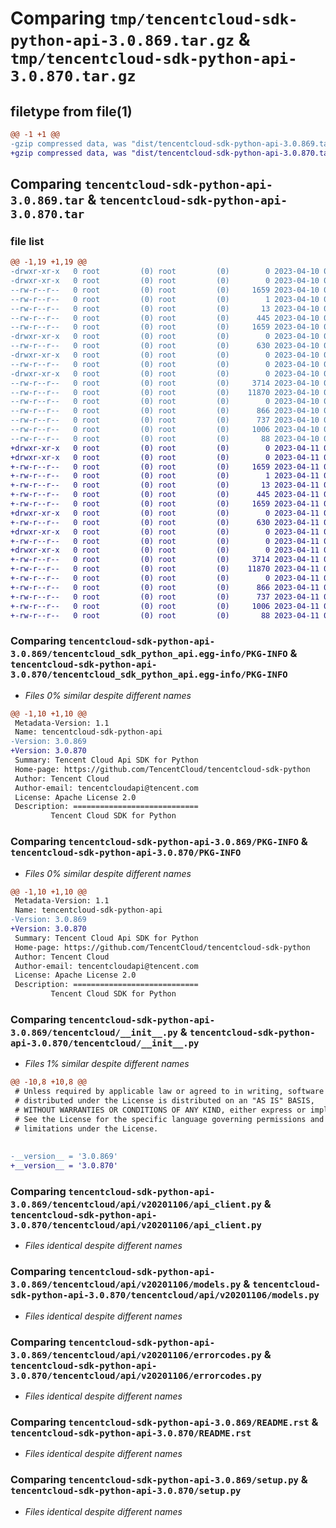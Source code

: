 # Comparing `tmp/tencentcloud-sdk-python-api-3.0.869.tar.gz` & `tmp/tencentcloud-sdk-python-api-3.0.870.tar.gz`

## filetype from file(1)

```diff
@@ -1 +1 @@
-gzip compressed data, was "dist/tencentcloud-sdk-python-api-3.0.869.tar", last modified: Mon Apr 10 02:54:15 2023, max compression
+gzip compressed data, was "dist/tencentcloud-sdk-python-api-3.0.870.tar", last modified: Tue Apr 11 03:19:38 2023, max compression
```

## Comparing `tencentcloud-sdk-python-api-3.0.869.tar` & `tencentcloud-sdk-python-api-3.0.870.tar`

### file list

```diff
@@ -1,19 +1,19 @@
-drwxr-xr-x   0 root         (0) root         (0)        0 2023-04-10 02:54:15.000000 tencentcloud-sdk-python-api-3.0.869/
-drwxr-xr-x   0 root         (0) root         (0)        0 2023-04-10 02:54:15.000000 tencentcloud-sdk-python-api-3.0.869/tencentcloud_sdk_python_api.egg-info/
--rw-r--r--   0 root         (0) root         (0)     1659 2023-04-10 02:54:15.000000 tencentcloud-sdk-python-api-3.0.869/tencentcloud_sdk_python_api.egg-info/PKG-INFO
--rw-r--r--   0 root         (0) root         (0)        1 2023-04-10 02:54:15.000000 tencentcloud-sdk-python-api-3.0.869/tencentcloud_sdk_python_api.egg-info/dependency_links.txt
--rw-r--r--   0 root         (0) root         (0)       13 2023-04-10 02:54:15.000000 tencentcloud-sdk-python-api-3.0.869/tencentcloud_sdk_python_api.egg-info/top_level.txt
--rw-r--r--   0 root         (0) root         (0)      445 2023-04-10 02:54:15.000000 tencentcloud-sdk-python-api-3.0.869/tencentcloud_sdk_python_api.egg-info/SOURCES.txt
--rw-r--r--   0 root         (0) root         (0)     1659 2023-04-10 02:54:15.000000 tencentcloud-sdk-python-api-3.0.869/PKG-INFO
-drwxr-xr-x   0 root         (0) root         (0)        0 2023-04-10 02:54:15.000000 tencentcloud-sdk-python-api-3.0.869/tencentcloud/
--rw-r--r--   0 root         (0) root         (0)      630 2023-04-10 02:54:15.000000 tencentcloud-sdk-python-api-3.0.869/tencentcloud/__init__.py
-drwxr-xr-x   0 root         (0) root         (0)        0 2023-04-10 02:54:15.000000 tencentcloud-sdk-python-api-3.0.869/tencentcloud/api/
--rw-r--r--   0 root         (0) root         (0)        0 2023-04-10 02:54:15.000000 tencentcloud-sdk-python-api-3.0.869/tencentcloud/api/__init__.py
-drwxr-xr-x   0 root         (0) root         (0)        0 2023-04-10 02:54:15.000000 tencentcloud-sdk-python-api-3.0.869/tencentcloud/api/v20201106/
--rw-r--r--   0 root         (0) root         (0)     3714 2023-04-10 02:54:15.000000 tencentcloud-sdk-python-api-3.0.869/tencentcloud/api/v20201106/api_client.py
--rw-r--r--   0 root         (0) root         (0)    11870 2023-04-10 02:54:15.000000 tencentcloud-sdk-python-api-3.0.869/tencentcloud/api/v20201106/models.py
--rw-r--r--   0 root         (0) root         (0)        0 2023-04-10 02:54:15.000000 tencentcloud-sdk-python-api-3.0.869/tencentcloud/api/v20201106/__init__.py
--rw-r--r--   0 root         (0) root         (0)      866 2023-04-10 02:54:15.000000 tencentcloud-sdk-python-api-3.0.869/tencentcloud/api/v20201106/errorcodes.py
--rw-r--r--   0 root         (0) root         (0)      737 2023-04-10 02:54:15.000000 tencentcloud-sdk-python-api-3.0.869/README.rst
--rw-r--r--   0 root         (0) root         (0)     1006 2023-04-10 02:54:15.000000 tencentcloud-sdk-python-api-3.0.869/setup.py
--rw-r--r--   0 root         (0) root         (0)       88 2023-04-10 02:54:15.000000 tencentcloud-sdk-python-api-3.0.869/setup.cfg
+drwxr-xr-x   0 root         (0) root         (0)        0 2023-04-11 03:19:38.000000 tencentcloud-sdk-python-api-3.0.870/
+drwxr-xr-x   0 root         (0) root         (0)        0 2023-04-11 03:19:38.000000 tencentcloud-sdk-python-api-3.0.870/tencentcloud_sdk_python_api.egg-info/
+-rw-r--r--   0 root         (0) root         (0)     1659 2023-04-11 03:19:38.000000 tencentcloud-sdk-python-api-3.0.870/tencentcloud_sdk_python_api.egg-info/PKG-INFO
+-rw-r--r--   0 root         (0) root         (0)        1 2023-04-11 03:19:38.000000 tencentcloud-sdk-python-api-3.0.870/tencentcloud_sdk_python_api.egg-info/dependency_links.txt
+-rw-r--r--   0 root         (0) root         (0)       13 2023-04-11 03:19:38.000000 tencentcloud-sdk-python-api-3.0.870/tencentcloud_sdk_python_api.egg-info/top_level.txt
+-rw-r--r--   0 root         (0) root         (0)      445 2023-04-11 03:19:38.000000 tencentcloud-sdk-python-api-3.0.870/tencentcloud_sdk_python_api.egg-info/SOURCES.txt
+-rw-r--r--   0 root         (0) root         (0)     1659 2023-04-11 03:19:38.000000 tencentcloud-sdk-python-api-3.0.870/PKG-INFO
+drwxr-xr-x   0 root         (0) root         (0)        0 2023-04-11 03:19:38.000000 tencentcloud-sdk-python-api-3.0.870/tencentcloud/
+-rw-r--r--   0 root         (0) root         (0)      630 2023-04-11 03:19:38.000000 tencentcloud-sdk-python-api-3.0.870/tencentcloud/__init__.py
+drwxr-xr-x   0 root         (0) root         (0)        0 2023-04-11 03:19:38.000000 tencentcloud-sdk-python-api-3.0.870/tencentcloud/api/
+-rw-r--r--   0 root         (0) root         (0)        0 2023-04-11 03:19:38.000000 tencentcloud-sdk-python-api-3.0.870/tencentcloud/api/__init__.py
+drwxr-xr-x   0 root         (0) root         (0)        0 2023-04-11 03:19:38.000000 tencentcloud-sdk-python-api-3.0.870/tencentcloud/api/v20201106/
+-rw-r--r--   0 root         (0) root         (0)     3714 2023-04-11 03:19:38.000000 tencentcloud-sdk-python-api-3.0.870/tencentcloud/api/v20201106/api_client.py
+-rw-r--r--   0 root         (0) root         (0)    11870 2023-04-11 03:19:38.000000 tencentcloud-sdk-python-api-3.0.870/tencentcloud/api/v20201106/models.py
+-rw-r--r--   0 root         (0) root         (0)        0 2023-04-11 03:19:38.000000 tencentcloud-sdk-python-api-3.0.870/tencentcloud/api/v20201106/__init__.py
+-rw-r--r--   0 root         (0) root         (0)      866 2023-04-11 03:19:38.000000 tencentcloud-sdk-python-api-3.0.870/tencentcloud/api/v20201106/errorcodes.py
+-rw-r--r--   0 root         (0) root         (0)      737 2023-04-11 03:19:38.000000 tencentcloud-sdk-python-api-3.0.870/README.rst
+-rw-r--r--   0 root         (0) root         (0)     1006 2023-04-11 03:19:38.000000 tencentcloud-sdk-python-api-3.0.870/setup.py
+-rw-r--r--   0 root         (0) root         (0)       88 2023-04-11 03:19:38.000000 tencentcloud-sdk-python-api-3.0.870/setup.cfg
```

### Comparing `tencentcloud-sdk-python-api-3.0.869/tencentcloud_sdk_python_api.egg-info/PKG-INFO` & `tencentcloud-sdk-python-api-3.0.870/tencentcloud_sdk_python_api.egg-info/PKG-INFO`

 * *Files 0% similar despite different names*

```diff
@@ -1,10 +1,10 @@
 Metadata-Version: 1.1
 Name: tencentcloud-sdk-python-api
-Version: 3.0.869
+Version: 3.0.870
 Summary: Tencent Cloud Api SDK for Python
 Home-page: https://github.com/TencentCloud/tencentcloud-sdk-python
 Author: Tencent Cloud
 Author-email: tencentcloudapi@tencent.com
 License: Apache License 2.0
 Description: ============================
         Tencent Cloud SDK for Python
```

### Comparing `tencentcloud-sdk-python-api-3.0.869/PKG-INFO` & `tencentcloud-sdk-python-api-3.0.870/PKG-INFO`

 * *Files 0% similar despite different names*

```diff
@@ -1,10 +1,10 @@
 Metadata-Version: 1.1
 Name: tencentcloud-sdk-python-api
-Version: 3.0.869
+Version: 3.0.870
 Summary: Tencent Cloud Api SDK for Python
 Home-page: https://github.com/TencentCloud/tencentcloud-sdk-python
 Author: Tencent Cloud
 Author-email: tencentcloudapi@tencent.com
 License: Apache License 2.0
 Description: ============================
         Tencent Cloud SDK for Python
```

### Comparing `tencentcloud-sdk-python-api-3.0.869/tencentcloud/__init__.py` & `tencentcloud-sdk-python-api-3.0.870/tencentcloud/__init__.py`

 * *Files 1% similar despite different names*

```diff
@@ -10,8 +10,8 @@
 # Unless required by applicable law or agreed to in writing, software
 # distributed under the License is distributed on an "AS IS" BASIS,
 # WITHOUT WARRANTIES OR CONDITIONS OF ANY KIND, either express or implied.
 # See the License for the specific language governing permissions and
 # limitations under the License.
 
 
-__version__ = '3.0.869'
+__version__ = '3.0.870'
```

### Comparing `tencentcloud-sdk-python-api-3.0.869/tencentcloud/api/v20201106/api_client.py` & `tencentcloud-sdk-python-api-3.0.870/tencentcloud/api/v20201106/api_client.py`

 * *Files identical despite different names*

### Comparing `tencentcloud-sdk-python-api-3.0.869/tencentcloud/api/v20201106/models.py` & `tencentcloud-sdk-python-api-3.0.870/tencentcloud/api/v20201106/models.py`

 * *Files identical despite different names*

### Comparing `tencentcloud-sdk-python-api-3.0.869/tencentcloud/api/v20201106/errorcodes.py` & `tencentcloud-sdk-python-api-3.0.870/tencentcloud/api/v20201106/errorcodes.py`

 * *Files identical despite different names*

### Comparing `tencentcloud-sdk-python-api-3.0.869/README.rst` & `tencentcloud-sdk-python-api-3.0.870/README.rst`

 * *Files identical despite different names*

### Comparing `tencentcloud-sdk-python-api-3.0.869/setup.py` & `tencentcloud-sdk-python-api-3.0.870/setup.py`

 * *Files identical despite different names*

